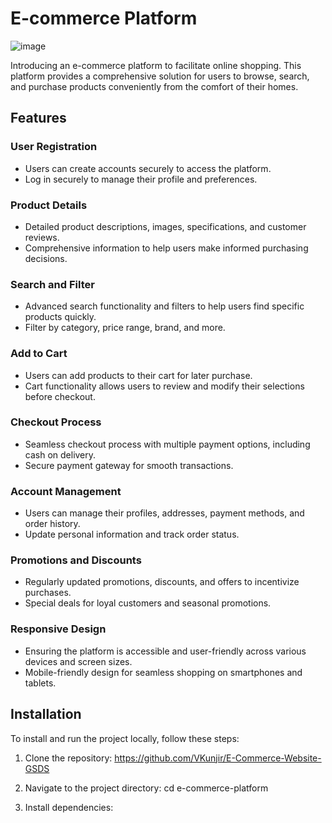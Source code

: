 # E-commerce Platform

![image](https://github.com/VKunjir/E-Commerce-Website-GSDS/assets/98226339/9f8b3fdf-b6fc-463d-8727-6a6e00f264c1)


Introducing an e-commerce platform to facilitate online shopping. This platform provides a comprehensive solution for users to browse, search, and purchase products conveniently from the comfort of their homes.

## Features

### User Registration

- Users can create accounts securely to access the platform.
- Log in securely to manage their profile and preferences.

### Product Details

- Detailed product descriptions, images, specifications, and customer reviews.
- Comprehensive information to help users make informed purchasing decisions.

### Search and Filter

- Advanced search functionality and filters to help users find specific products quickly.
- Filter by category, price range, brand, and more.

### Add to Cart

- Users can add products to their cart for later purchase.
- Cart functionality allows users to review and modify their selections before checkout.

### Checkout Process

- Seamless checkout process with multiple payment options, including cash on delivery.
- Secure payment gateway for smooth transactions.

### Account Management

- Users can manage their profiles, addresses, payment methods, and order history.
- Update personal information and track order status.

### Promotions and Discounts

- Regularly updated promotions, discounts, and offers to incentivize purchases.
- Special deals for loyal customers and seasonal promotions.

### Responsive Design

- Ensuring the platform is accessible and user-friendly across various devices and screen sizes.
- Mobile-friendly design for seamless shopping on smartphones and tablets.

## Installation

To install and run the project locally, follow these steps:

1. Clone the repository:
   https://github.com/VKunjir/E-Commerce-Website-GSDS

2. Navigate to the project directory:
   cd e-commerce-platform

3. Install dependencies:
